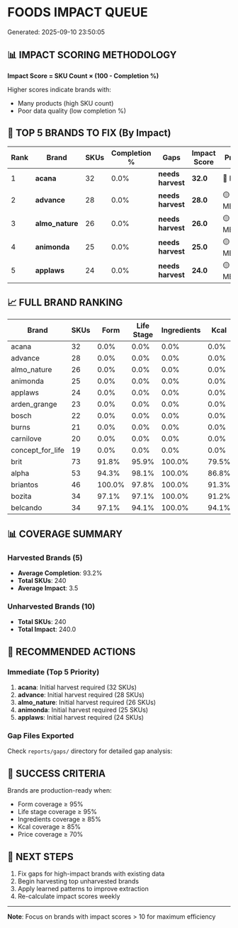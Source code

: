 # FOODS IMPACT QUEUE

Generated: 2025-09-10 23:50:05

## 📊 IMPACT SCORING METHODOLOGY

**Impact Score = SKU Count × (100 - Completion %)**

Higher scores indicate brands with:
- Many products (high SKU count)
- Poor data quality (low completion %)

## 🎯 TOP 5 BRANDS TO FIX (By Impact)

| Rank | Brand | SKUs | Completion % | Gaps | Impact Score | Priority |
|------|-------|------|--------------|------|--------------|----------|
| 1 | **acana** | 32 | 0.0% | **needs harvest** | **32.0** | 🔴 HIGH |
| 2 | **advance** | 28 | 0.0% | **needs harvest** | **28.0** | 🟡 MEDIUM |
| 3 | **almo_nature** | 26 | 0.0% | **needs harvest** | **26.0** | 🟡 MEDIUM |
| 4 | **animonda** | 25 | 0.0% | **needs harvest** | **25.0** | 🟡 MEDIUM |
| 5 | **applaws** | 24 | 0.0% | **needs harvest** | **24.0** | 🟡 MEDIUM |


## 📈 FULL BRAND RANKING

| Brand | SKUs | Form | Life Stage | Ingredients | Kcal | Price | Completion | Impact |
|-------|------|------|------------|-------------|------|-------|------------|--------|
| acana | 32 | 0.0% | 0.0% | 0.0% | 0.0% | 0.0% | 0.0% ❌ | 32.0 |
| advance | 28 | 0.0% | 0.0% | 0.0% | 0.0% | 0.0% | 0.0% ❌ | 28.0 |
| almo_nature | 26 | 0.0% | 0.0% | 0.0% | 0.0% | 0.0% | 0.0% ❌ | 26.0 |
| animonda | 25 | 0.0% | 0.0% | 0.0% | 0.0% | 0.0% | 0.0% ❌ | 25.0 |
| applaws | 24 | 0.0% | 0.0% | 0.0% | 0.0% | 0.0% | 0.0% ❌ | 24.0 |
| arden_grange | 23 | 0.0% | 0.0% | 0.0% | 0.0% | 0.0% | 0.0% ❌ | 23.0 |
| bosch | 22 | 0.0% | 0.0% | 0.0% | 0.0% | 0.0% | 0.0% ❌ | 22.0 |
| burns | 21 | 0.0% | 0.0% | 0.0% | 0.0% | 0.0% | 0.0% ❌ | 21.0 |
| carnilove | 20 | 0.0% | 0.0% | 0.0% | 0.0% | 0.0% | 0.0% ❌ | 20.0 |
| concept_for_life | 19 | 0.0% | 0.0% | 0.0% | 0.0% | 0.0% | 0.0% ❌ | 19.0 |
| brit | 73 | 91.8% | 95.9% | 100.0% | 79.5% | 82.2% | 89.9% ✅ | 7.4 |
| alpha | 53 | 94.3% | 98.1% | 100.0% | 86.8% | 83.0% | 92.4% ✅ | 4.0 |
| briantos | 46 | 100.0% | 97.8% | 100.0% | 91.3% | 82.6% | 94.3% ✅ | 2.6 |
| bozita | 34 | 97.1% | 97.1% | 100.0% | 91.2% | 88.2% | 94.7% ✅ | 1.8 |
| belcando | 34 | 97.1% | 94.1% | 100.0% | 94.1% | 88.2% | 94.7% ✅ | 1.8 |


## 📊 COVERAGE SUMMARY

### Harvested Brands (5)
- **Average Completion**: 93.2%
- **Total SKUs**: 240
- **Average Impact**: 3.5

### Unharvested Brands (10)
- **Total SKUs**: 240
- **Total Impact**: 240.0

## 🔧 RECOMMENDED ACTIONS

### Immediate (Top 5 Priority)
1. **acana**: Initial harvest required (32 SKUs)
2. **advance**: Initial harvest required (28 SKUs)
3. **almo_nature**: Initial harvest required (26 SKUs)
4. **animonda**: Initial harvest required (25 SKUs)
5. **applaws**: Initial harvest required (24 SKUs)


### Gap Files Exported
Check `reports/gaps/` directory for detailed gap analysis:


## 🎯 SUCCESS CRITERIA

Brands are production-ready when:
- Form coverage ≥ 95%
- Life stage coverage ≥ 95%
- Ingredients coverage ≥ 85%
- Kcal coverage ≥ 85%
- Price coverage ≥ 70%

## 📝 NEXT STEPS

1. Fix gaps for high-impact brands with existing data
2. Begin harvesting top unharvested brands
3. Apply learned patterns to improve extraction
4. Re-calculate impact scores weekly

---

**Note**: Focus on brands with impact scores > 10 for maximum efficiency
